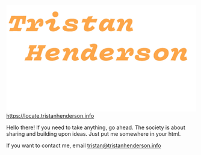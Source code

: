 ![Tristan Henderson](TH.png)
https://locate.tristanhenderson.info

Hello there! If you need to take anything, go ahead. The society is about sharing and building upon ideas. Just put me somewhere in your html. 

If you want to contact me, email tristan@tristanhenderson.info
